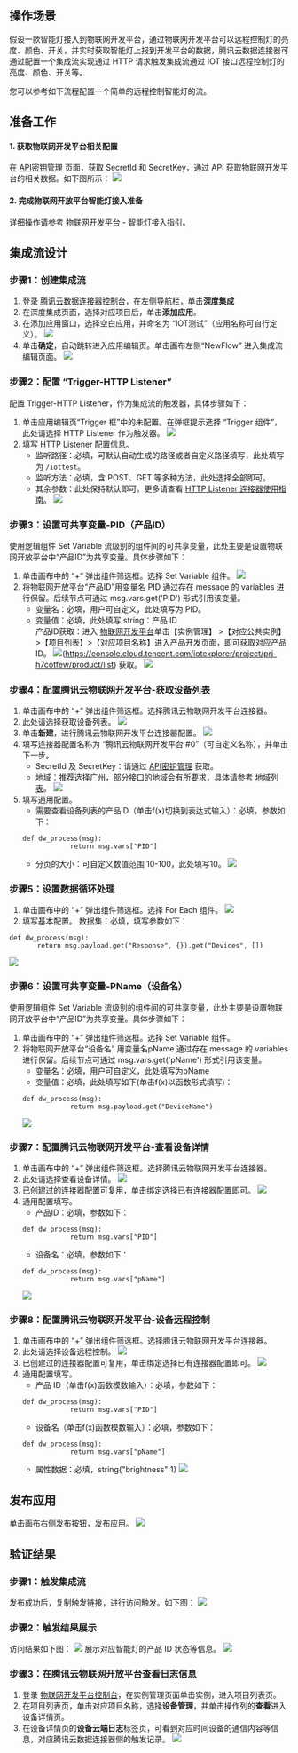 ## 操作场景
假设一款智能灯接入到物联网开发平台，通过物联网开发平台可以远程控制灯的亮度、颜色、开关，并实时获取智能灯上报到开发平台的数据，腾讯云数据连接器可通过配置一个集成流实现通过 HTTP 请求触发集成流通过 IOT 接口远程控制灯的亮度、颜色、开关等。

您可以参考如下流程配置一个简单的远程控制智能灯的流。

## 准备工作
#### 1. 获取物联网开发平台相关配置
在 [API密钥管理](https://console.cloud.tencent.com/cam/capi) 页面，获取 SecretId 和 SecretKey，通过 API 获取物联网开发平台的相关数据。如下图所示：
![](https://qcloudimg.tencent-cloud.cn/raw/222ebb51241eb592d4ff12d471991e90.png)


#### 2. 完成物联网开放平台智能灯接入准备
详细操作请参考 [物联网开发平台 - 智能灯接入指引](https://cloud.tencent.com/document/product/1081/41155#.E6.9F.A5.E7.9C.8B.E8.AE.BE.E5.A4.87.E9.80.9A.E4.BF.A1.E6.97.A5.E5.BF.97)。



## 集成流设计
### 步骤1：创建集成流
1. 登录 [腾讯云数据连接器控制台](https://console.cloud.tencent.com/ipaas)，在左侧导航栏，单击**深度集成** 
2. 在深度集成页面，选择对应项目后，单击**添加应用**。
3. 在添加应用窗口，选择空白应用，并命名为 “IOT测试”（应用名称可自行定义）。
![](https://qcloudimg.tencent-cloud.cn/raw/07abe45201b7e786975051d15822094b.png)
4. 单击**确定**，自动跳转进入应用编辑页。单击画布左侧“NewFlow” 进入集成流编辑页面。
![](https://qcloudimg.tencent-cloud.cn/raw/b57ae2f5682acf8796a7ba2378082c28.png)

### 步骤2：配置 “Trigger-HTTP Listener”
配置 Trigger-HTTP Listener，作为集成流的触发器，具体步骤如下：
1. 单击应用编辑页“Trigger 框”中的未配置。在弹框提示选择 “Trigger 组件”，此处请选择 HTTP Listener 作为触发器。
![](https://qcloudimg.tencent-cloud.cn/raw/978f0b768bfe786f4531a4f81ad0c0af.png)
2. 填写 HTTP Listener 配置信息。
	- 监听路径：必填，可默认自动生成的路径或者自定义路径填写，此处填写为 `/iottest`。
	- 监听方法：必填，含 POST、GET 等多种方法，此处选择全部即可。
	- 其余参数：此处保持默认即可。更多请查看 [HTTP Listener 连接器使用指南](https://cloud.tencent.com/document/product/1270/55459)。
![](https://qcloudimg.tencent-cloud.cn/raw/79db466fe9d3f38b5e2d6a4d06faf482.png)
	
	
### 步骤3：设置可共享变量-PID（产品ID）
使用逻辑组件 Set Variable 流级别的组件间的可共享变量，此处主要是设置物联网开放平台中“产品ID”为共享变量。具体步骤如下：
1. 单击画布中的 “+” 弹出组件筛选框。选择 Set Variable 组件。
![](https://qcloudimg.tencent-cloud.cn/raw/23c3c2ee60d242e725e9163e57d53e4f.png)
2. 将物联网开放平台“产品ID”用变量名 PID 通过存在 message 的 variables 进行保留。后续节点可通过 msg.vars.get('PID') 形式引用该变量。
	- 变量名：必填，用户可自定义，此处填写为 PID。
	- 变量值：必填，此处填写 string：产品 ID   
       产品ID获取：进入 [物联网开发平台](https://console.cloud.tencent.com/iotexplorer)单击【实例管理】       >【对应公共实例】>【项目列表】>【对应项目名称】进入产品开发页面，即可获取对应产品ID。
![](https://qcloudimg.tencent-cloud.cn/raw/12f5fc637364ce838cc95aa3016dc0f1.png)(https://console.cloud.tencent.com/iotexplorer/project/prj-h7cotfew/product/list) 获取。
![](https://qcloudimg.tencent-cloud.cn/raw/0ab7e664e882221fe82542b08c8bcde7.png)

### 步骤4：配置腾讯云物联网开发平台-获取设备列表[](step4)
1. 单击画布中的 “+” 弹出组件筛选框。选择腾讯云物联网开发平台连接器。
2. 此处请选择获取设备列表。
![](https://qcloudimg.tencent-cloud.cn/raw/cdefd937a561c30b0b1359ec4d70d7ae.png)
3. 单击**新建**，进行腾讯云物联网开发平台连接器配置。
![](https://qcloudimg.tencent-cloud.cn/raw/c3fad7ee1077719395fbee98fd82cc2e.png)
4. 填写连接器配置名称为 “腾讯云物联网开发平台 #0”（可自定义名称），并单击下一步。
	- SecretId 及 SecretKey：请通过 [API密钥管理](https://console.cloud.tencent.com/cam/capi ) 获取。
	- 地域：推荐选择广州，部分接口的地域会有所要求，具体请参考 [地域列表](https://cloud.tencent.com/document/api/1081/34961#.E5.9C.B0.E5.9F.9F.E5.88.97.E8.A1.A8)。
	![](https://qcloudimg.tencent-cloud.cn/raw/ac62d818ec5e755936492ea324790652.png)
5. 填写通用配置。
	- 需要查看设备列表的产品ID（单击f(x)切换到表达式输入）：必填，参数如下：
	```
	def dw_process(msg):
				return msg.vars["PID"]
	```
	- 分页的大小：可自定义数值范围 10-100，此处填写10。
![](https://qcloudimg.tencent-cloud.cn/raw/8f620cb4770ee570040cf55f189aeaa6.png)


### 步骤5：设置数据循环处理
1. 单击画布中的 “+” 弹出组件筛选框。选择 For Each 组件。
![](https://qcloudimg.tencent-cloud.cn/raw/94fc3f7f62ee0864e7f8d4d60577380c.png)
2. 填写基本配置。
数据集：必填，填写参数如下：
```
def dw_process(msg):
       return msg.payload.get("Response", {}).get("Devices", [])
```
![](https://qcloudimg.tencent-cloud.cn/raw/df28f6ab2a6a2c414b094c9e23cfb923.png)

### 步骤6：设置可共享变量-PName（设备名）
使用逻辑组件 Set Variable 流级别的组件间的可共享变量，此处主要是设置物联网开放平台中“产品ID”为共享变量。具体步骤如下：
1. 单击画布中的 “+” 弹出组件筛选框。选择 Set Variable 组件。
2. 将物联网开放平台“设备名” 用变量名pName 通过存在 message 的 variables 进行保留。后续节点可通过 msg.vars.get('pName') 形式引用该变量。
	- 变量名：必填，用户可自定义，此处填写为pName
	- 变量值：必填，此处填写如下(单击f(x)以函数形式填写)：
	```
	def dw_process(msg):
				return msg.payload.get("DeviceName")
	```
	![](https://qcloudimg.tencent-cloud.cn/raw/d7f5d002fc5092444d6f493f14823653.png)

### 步骤7：配置腾讯云物联网开发平台-查看设备详情
1. 单击画布中的 “+” 弹出组件筛选框。选择腾讯云物联网开发平台连接器。
2. 此处请选择查看设备详情。
![](https://qcloudimg.tencent-cloud.cn/raw/0a443ed36f75f81a1eb166a4f5ff1d6f.png)
3. 已创建过的连接器配置可复用，单击绑定选择已有连接器配置即可。
![](https://qcloudimg.tencent-cloud.cn/raw/f524585b721f8b050d5fe7afd654b99b.png)
4. 通用配置填写。
	- 产品ID：必填，参数如下：
	```
	def dw_process(msg):
				return msg.vars["PID"]
	```
	- 设备名：必填，参数如下：
	```
	def dw_process(msg):
				return msg.vars["pName"]
	```
	![](https://qcloudimg.tencent-cloud.cn/raw/8440bf425ab638c0341da1eae24fdcad.png)

### 步骤8：配置腾讯云物联网开发平台-设备远程控制
1. 单击画布中的 “+” 弹出组件筛选框。选择腾讯云物联网开发平台连接器。
2. 此处请选择设备远程控制。
![](https://qcloudimg.tencent-cloud.cn/raw/2cfb305484ea3b4f25aad09974c67a33.png)
3. 已创建过的连接器配置可复用，单击绑定选择已有连接器配置即可。
![](https://qcloudimg.tencent-cloud.cn/raw/a6a34c7f8b39e326e7f1b86a40a83959.png)
4. 通用配置填写。
	- 产品 ID（单击f(x)函数模数输入）：必填，参数如下：
	```
	def dw_process(msg):
				return msg.vars["PID"]
	```
	- 设备名（单击f(x)函数模数输入）：必填，参数如下：
	```
	def dw_process(msg):
				return msg.vars["pName"]
	```
	- 属性数据：必填，string{"brightness":1}
	![](https://qcloudimg.tencent-cloud.cn/raw/04477fb7a05e0f147f87914b13ced6dd.png)

## 发布应用
单击画布右侧发布按钮，发布应用。
![](https://qcloudimg.tencent-cloud.cn/raw/8ea96012a3e71583b9fe61b6245fcaed.png)

## 验证结果
### 步骤1：触发集成流
发布成功后，复制触发链接，进行访问触发。如下图：
![](https://qcloudimg.tencent-cloud.cn/raw/674dd4cf07b2e0f65d8996fc3bc3e7c7.png)

### 步骤2：触发结果展示
访问结果如下图：
![](https://qcloudimg.tencent-cloud.cn/raw/76b611843583c34f1d213b98ecf3b52e.png)
展示对应智能灯的产品 ID 状态等信息。
![](https://qcloudimg.tencent-cloud.cn/raw/f421d0cb80b37ec6590551759e1d98b2.png)

### 步骤3：在腾讯云物联网开放平台查看日志信息
1. 登录 [物联网开发平台控制台](https://console.cloud.tencent.com/iotexplorer)，在实例管理页面单击实例，进入项目列表页。
2. 在项目列表页，单击对应项目名称，选择**设备管理**，并单击操作列的**查看**进入设备详情页。
3. 在设备详情页的**设备云端日志**标签页，可看到对应时间设备的通信内容等信息，对应腾讯云数据连接器侧的触发记录。
![](https://qcloudimg.tencent-cloud.cn/raw/c96e2bb0286f02a6f957562c2e59bc31.png)



